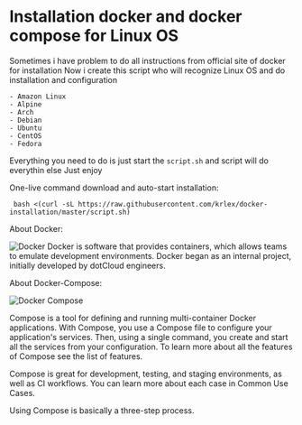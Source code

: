 # Installation docker and docker compose for Linux OS

Sometimes i have problem to do all instructions from official site of docker for installation
Now i create this script who will recognize Linux OS and do installation and configuration

```
- Amazon Linux
- Alpine
- Arch
- Debian
- Ubuntu
- CentOS
- Fedora
```

Everything you need to do is just start the `script.sh` and script will do everythin else
Just enjoy

One-live command download and auto-start installation:
```
 bash <(curl -sL https://raw.githubusercontent.com/krlex/docker-installation/master/script.sh)
```

About Docker:

![Docker](https://avatars0.githubusercontent.com/u/5429470?s=200&v=4)
Docker is software that provides containers, which allows teams to emulate development environments. Docker began as an internal project, initially developed by dotCloud engineers.

About Docker-Compose:

![Docker Compose](https://raw.githubusercontent.com/docker/compose/master/logo.png)

Compose is a tool for defining and running multi-container Docker applications. With Compose, you use a Compose file to configure your application's services. Then, using a single command, you create and start all the services from your configuration. To learn more about all the features of Compose see the list of features.

Compose is great for development, testing, and staging environments, as well as CI workflows. You can learn more about each case in Common Use Cases.

Using Compose is basically a three-step process.
